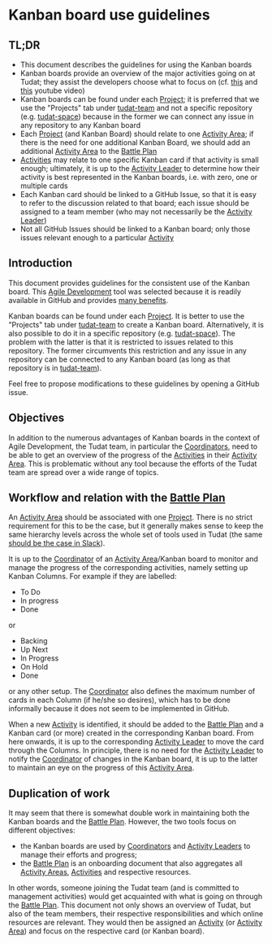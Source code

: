 # Kanban board use guidelines

## TL;DR

* This document describes the guidelines for using the Kanban boards
* Kanban boards provide an overview of the major activities going on at Tudat; they assist the developers choose what to focus on (cf. [this](https://www.youtube.com/watch?v=rIaz-l1Kf8w) and [this](https://www.youtube.com/watch?v=9AexBnRvwv4) youtube video)
* Kanban boards can be found under each [Project](https://github.com/orgs/tudat-team/projects); it is preferred that we use the "Projects" tab under [tudat-team](https://github.com/orgs/tudat-team) and not a specific repository (e.g. [tudat-space](https://github.com/tudat-team/tudat-space/projects)) because in the former we can connect any issue in any repository to any Kanban board
* Each [Project](https://github.com/orgs/tudat-team/projects) (and Kanban Board) should relate to one [Activity Area](https://github.com/tudat-team/project-management/blob/main/BattlePlan.md#Activity-Areas); if there is the need for one additional Kanban Board, we should add an additional [Activity Area](https://github.com/tudat-team/project-management/blob/main/BattlePlan.md#Activity-Areas) to the [Battle Plan](https://github.com/tudat-team/project-management/blob/main/BattlePlan)
* [Activities](https://github.com/tudat-team/project-management/blob/main/BattlePlan.md#Activities) may relate to one specific Kanban card if that activity is small enough; ultimately, it is up to the [Activity Leader](https://github.com/tudat-team/project-management/blob/main/BattlePlan.md#Activity-Leaders) to determine how their activity is best represented in the Kanban boards, i.e. with zero, one or multiple cards
* Each Kanban card should be linked to a GitHub Issue, so that it is easy to refer to the discussion related to that board; each issue should be assigned to a team member (who may not necessarily be the [Activity Leader](https://github.com/tudat-team/project-management/blob/main/BattlePlan.md#Activity-Leaders))
* Not all GitHub Issues should be linked to a Kanban board; only those issues relevant enough to a particular [Activity](https://github.com/tudat-team/project-management/blob/main/BattlePlan.md#Activities)

## Introduction

This document provides guidelines for the consistent use of the Kanban board. This [Agile Development](https://www.agilealliance.org/agile101/) tool was selected because it is readily available in GitHub and provides [many benefits](https://getnave.com/blog/kanban-benefits/).

Kanban boards can be found under each [Project](https://github.com/orgs/tudat-team/projects). It is better to use the "Projects" tab under [tudat-team](https://github.com/orgs/tudat-team) to create a Kanban board. Alternatively, it is also possible to do it in a specific repository (e.g. [tudat-space](https://github.com/tudat-team/tudat-space/projects)). The problem with the latter is that it is restricted to issues related to this repository. The former circumvents this restriction and any issue in any repository can be connected to any Kanban board (as long as that repository is in [tudat-team](https://github.com/orgs/tudat-team)).

Feel free to propose modifications to these guidelines by opening a GitHub issue. 

## Objectives
  
In addition to the numerous advantages of Kanban boards in the context of Agile Development, the Tudat team, in particular the [Coordinators](https://github.com/tudat-team/project-management/blob/main/BattlePlan.md#Coordinators), need to be able to get an overview of the progress of the [Activities](https://github.com/tudat-team/project-management/blob/main/BattlePlan.md#Activities) in their [Activity Area](https://github.com/tudat-team/project-management/blob/main/BattlePlan.md#Activity-Areas). This is problematic without any tool because the efforts of the Tudat team are spread over a wide range of topics.

## Workflow and relation with the [Battle Plan](https://github.com/tudat-team/project-management/blob/main/BattlePlan)

An [Activity Area](https://github.com/tudat-team/project-management/blob/main/BattlePlan.md#Activity-Areas) should be associated with one [Project](https://github.com/orgs/tudat-team/projects). There is no strict requirement for this to be the case, but it generally makes sense to keep the same hierarchy levels across the whole set of tools used in Tudat (the same [should be the case in Slack](https://github.com/tudat-team/project-management/issues/9)). 

It is up to the [Coordinator](https://github.com/tudat-team/project-management/blob/main/BattlePlan.md#Coordinators) of an [Activity Area](https://github.com/tudat-team/project-management/blob/main/BattlePlan.md#Activity-Areas)/Kanban board to monitor and manage the progress of the corresponding activities, namely setting up Kanban Columns. For example if they are labelled:

* To Do
* In progress
* Done

or

* Backing
* Up Next
* In Progress
* On Hold
* Done

or any other setup. The [Coordinator](https://github.com/tudat-team/project-management/blob/main/BattlePlan.md#Coordinators) also defines the maximum number of cards in each Column (if he/she so desires), which has to be done informally because it does not seem to be implemented in GitHub.

When a new [Activity](https://github.com/tudat-team/project-management/blob/main/BattlePlan.md#Activities) is identified, it should be added to the [Battle Plan](https://github.com/tudat-team/project-management/blob/main/BattlePlan) and a Kanban card (or more) created in the corresponding Kanban board. From here onwards, it is up to the corresponding [Activity Leader](https://github.com/tudat-team/project-management/blob/main/BattlePlan.md#Activity-Leaders) to move the card through the Columns. In principle, there is no need for the [Activity Leader](https://github.com/tudat-team/project-management/blob/main/BattlePlan.md#Activity-Leaders) to notify the [Coordinator](https://github.com/tudat-team/project-management/blob/main/BattlePlan.md#Coordinators) of changes in the Kanban board, it is up to the latter to maintain an eye on the progress of this [Activity Area](https://github.com/tudat-team/project-management/blob/main/BattlePlan.md#Activity-Areas).

## Duplication of work

It may seem that there is somewhat double work in maintaining both the Kanban boards and the [Battle Plan](https://github.com/tudat-team/project-management/blob/main/BattlePlan). However, the two tools focus on different objectives:

* the Kanban boards are used by [Coordinators](https://github.com/tudat-team/project-management/blob/main/BattlePlan.md#Coordinators) and [Activity Leaders](https://github.com/tudat-team/project-management/blob/main/BattlePlan.md#Activity-Leaders) to manage their efforts and progress;
* the [Battle Plan](https://github.com/tudat-team/project-management/blob/main/BattlePlan) is an onboarding document that also aggregates all [Activity Areas](https://github.com/tudat-team/project-management/blob/main/BattlePlan.md#Activity-Areas), [Activities](https://github.com/tudat-team/project-management/blob/main/BattlePlan.md#Activities) and respective resources.

In other words, someone joining the Tudat team (and is committed to management activities) would get acquainted with what is going on through the [Battle Plan](https://github.com/tudat-team/project-management/blob/main/BattlePlan). This document not only shows an overview of Tudat, but also of the team members, their respective responsibilities and which online resources are relevant. They would then be assigned an [Activity](https://github.com/tudat-team/project-management/blob/main/BattlePlan.md#Activities) (or [Activity Area](https://github.com/tudat-team/project-management/blob/main/BattlePlan.md#Activity-Areas)) and focus on the respective card (or Kanban board).